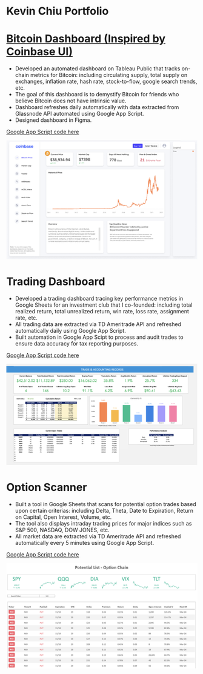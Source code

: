 # Kevin Chiu Portfolio


# [Bitcoin Dashboard (Inspired by Coinbase UI)](https://tabsoft.co/3HJIoBg)
* Developed an automated dashboard on Tableau Public that tracks on-chain metrics for Bitcoin: including circulating supply, total supply on exchanges, inflation rate, hash rate, stock-to-flow, google search trends, etc.
* The goal of this dashboard is to demystify Bitcoin for friends who believe Bitcoin does not have intrinsic value.
* Dashboard refreshes daily automatically with data extracted from Glassnode API automated using Google App Script.
* Designed dashboard in Figma.

[Google App Script code here](code/bitcoin_dashboard_google_script)

![](images/bitcoin_dashboard.png)


# Trading Dashboard
* Developed a trading dashboard tracing key performance metrics in Google Sheets for an investment club that I co-founded: including total realized return, total unrealized return, win rate, loss rate, assignment rate, etc.
* All trading data are extracted via TD Ameritrade API and refreshed automatically daily using Google App Script.
* Built automation in Google App Scipt to process and audit trades to ensure data accuracy for tax reporting purposes.

[Google App Script code here](code/trading_dashboard)

![](images/trading_dashboard.png)


# Option Scanner
* Built a tool in Google Sheets that scans for potential option trades based upon certain criterias: including Delta, Theta, Date to Expiration, Return on Capital, Open Interest, Volume, etc.
* The tool also displays intraday trading prices for major indices such as S&P 500, NASDAQ, DOW JONES, etc.
* All market data are extracted via TD Ameritrade API and refreshed automatically every 5 minutes using Google App Script.


[Google App Script code here](code/option_scanner)

![](images/option_scanner.png)
